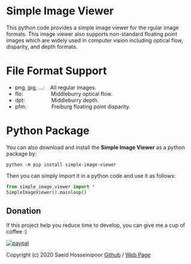 
# Simple Image Viewer
This python code provides a simple image viewer for the rgular image formats. This image viewer also supports non-standard floating point images which are widely used in computer vision including optical flow, disparity, and depth formats. 

# File Format Support
* png, jpg, ...:  &nbsp;&nbsp;   All regular images.
* flo: &nbsp;&nbsp;&nbsp;&nbsp;&nbsp;&nbsp;&nbsp;&nbsp;&nbsp;&nbsp;&nbsp;&nbsp;&nbsp;&nbsp;&nbsp;&nbsp;&nbsp; Middleburry optical flow.
* dpt: &nbsp;&nbsp;&nbsp;&nbsp;&nbsp;&nbsp;&nbsp;&nbsp;&nbsp;&nbsp;&nbsp;&nbsp;&nbsp;&nbsp;&nbsp;&nbsp;  Middleburry depth.
* pfm: &nbsp;&nbsp;&nbsp;&nbsp;&nbsp;&nbsp;&nbsp;&nbsp;&nbsp;&nbsp;&nbsp;&nbsp;&nbsp;&nbsp;&nbsp; Freiburg floating point disparity.

# Python Package

You can also download and install the **Simple Image Viewer** as a python package by:
```
python -m pip install simple-image-viewer
```
Then you can simply import it in a python code and use it as follows:
```python
from simple_image_viewer import *
SimpleImageViewer().mainloop()
```

## Donation
If this project help you reduce time to develop, you can give me a cup of coffee :) 

[![paypal](https://www.paypalobjects.com/en_US/i/btn/btn_donateCC_LG.gif)](https://www.paypal.com/cgi-bin/webscr?cmd=_donations&business=VVZ72HZMRRM24&currency_code=USD&source=url)


Copyright (c) 2020 Saeid Hosseinipoor [Github](https://github.com/saeid-h) / [Web Page](https://saeid-h.github.io/) 